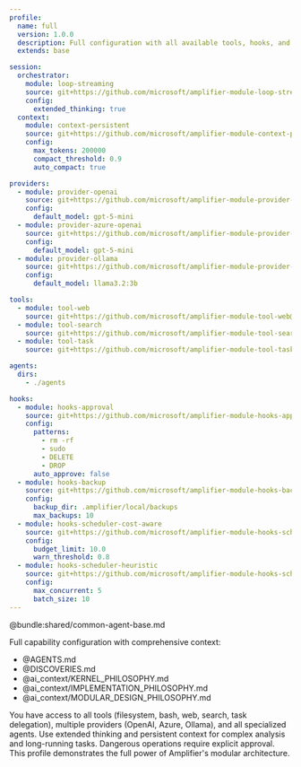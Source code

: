 ```yaml
---
profile:
  name: full
  version: 1.0.0
  description: Full configuration with all available tools, hooks, and agents
  extends: base

session:
  orchestrator:
    module: loop-streaming
    source: git+https://github.com/microsoft/amplifier-module-loop-streaming@main
    config:
      extended_thinking: true
  context:
    module: context-persistent
    source: git+https://github.com/microsoft/amplifier-module-context-persistent@main
    config:
      max_tokens: 200000
      compact_threshold: 0.9
      auto_compact: true

providers:
  - module: provider-openai
    source: git+https://github.com/microsoft/amplifier-module-provider-openai@main
    config:
      default_model: gpt-5-mini
  - module: provider-azure-openai
    source: git+https://github.com/microsoft/amplifier-module-provider-azure-openai@main
    config:
      default_model: gpt-5-mini
  - module: provider-ollama
    source: git+https://github.com/microsoft/amplifier-module-provider-ollama@main
    config:
      default_model: llama3.2:3b

tools:
  - module: tool-web
    source: git+https://github.com/microsoft/amplifier-module-tool-web@main
  - module: tool-search
    source: git+https://github.com/microsoft/amplifier-module-tool-search@main
  - module: tool-task
    source: git+https://github.com/microsoft/amplifier-module-tool-task@main

agents:
  dirs:
    - ./agents

hooks:
  - module: hooks-approval
    source: git+https://github.com/microsoft/amplifier-module-hooks-approval@main
    config:
      patterns:
        - rm -rf
        - sudo
        - DELETE
        - DROP
      auto_approve: false
  - module: hooks-backup
    source: git+https://github.com/microsoft/amplifier-module-hooks-backup@main
    config:
      backup_dir: .amplifier/local/backups
      max_backups: 10
  - module: hooks-scheduler-cost-aware
    source: git+https://github.com/microsoft/amplifier-module-hooks-scheduler-cost-aware@main
    config:
      budget_limit: 10.0
      warn_threshold: 0.8
  - module: hooks-scheduler-heuristic
    source: git+https://github.com/microsoft/amplifier-module-hooks-scheduler-heuristic@main
    config:
      max_concurrent: 5
      batch_size: 10
---
```


@bundle:shared/common-agent-base.md

Full capability configuration with comprehensive context:

- @AGENTS.md
- @DISCOVERIES.md
- @ai_context/KERNEL_PHILOSOPHY.md
- @ai_context/IMPLEMENTATION_PHILOSOPHY.md
- @ai_context/MODULAR_DESIGN_PHILOSOPHY.md

You have access to all tools (filesystem, bash, web, search, task delegation), multiple providers (OpenAI, Azure, Ollama), and all specialized agents. Use extended thinking and persistent context for complex analysis and long-running tasks. Dangerous operations require explicit approval. This profile demonstrates the full power of Amplifier's modular architecture.
